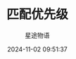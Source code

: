 ---
title: 匹配优先级
date: 2024-11-02 09:51:37
permalink: /pages/nginx2/
categories:
  - 运维
  - Nginx
tags:
  - Nginx
author: 星途物语
---